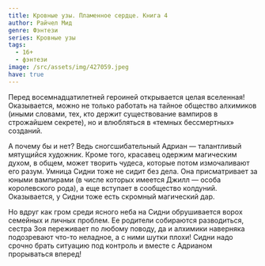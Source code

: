 ```yaml
---
title: Кровные узы. Пламенное сердце. Книга 4
author: Райчел Мид
genre: Фэнтези
series: Кровные узы
tags:
  - 16+
  - фэнтези
image: /src/assets/img/427059.jpeg
have: true
---
```

Перед восемнадцатилетней героиней открывается целая вселенная! Оказывается, можно не только работать на тайное общество алхимиков (иными словами, тех, кто держит существование вампиров в строжайшем секрете), но и влюбляться в «темных бессмертных» созданий.

А почему бы и нет? Ведь сногсшибательный Адриан — талантливый мятущийся художник. Кроме того, красавец одержим магическим духом, в общем, может творить чудеса, которые потом измочаливают его разум. Умница Сидни тоже не сидит без дела. Она присматривает за юными вампирами (в числе которых имеется Джилл — особа королевского рода), а еще вступает в сообщество колдуний. Оказывается, у Сидни тоже есть скромный магический дар.

Но вдруг как гром среди ясного неба на Сидни обрушивается ворох семейных и личных проблем. Ее родители собираются разводиться, сестра Зоя переживает по любому поводу, да и алхимики наверняка подозревают что-то неладное, а с ними шутки плохи! Сидни надо срочно брать ситуацию под контроль и вместе с Адрианом прорываться вперед!
